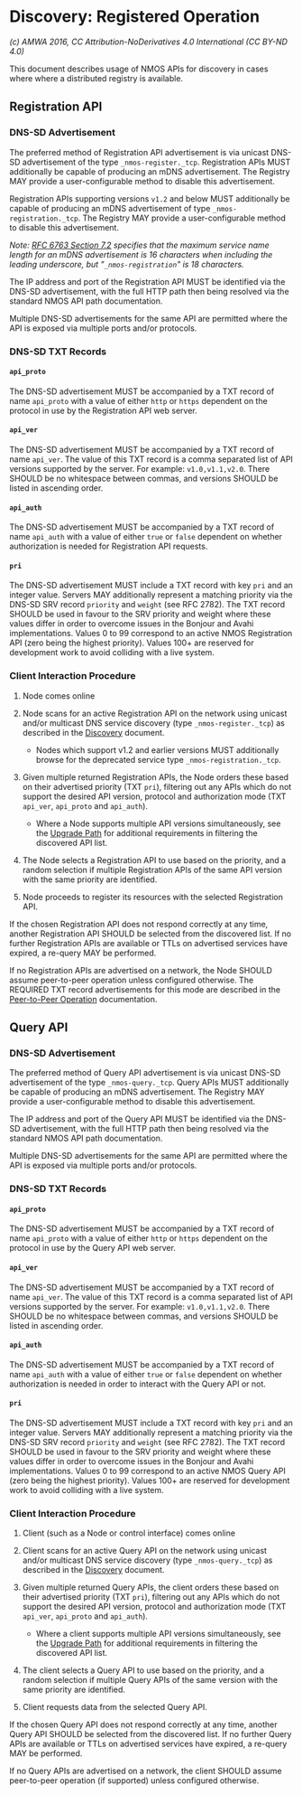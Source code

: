 # Discovery: Registered Operation

_(c) AMWA 2016, CC Attribution-NoDerivatives 4.0 International (CC BY-ND 4.0)_

This document describes usage of NMOS APIs for discovery in cases where where a distributed registry is available.

## Registration API

### DNS-SD Advertisement

The preferred method of Registration API advertisement is via unicast DNS-SD advertisement of the type `_nmos-register._tcp`. Registration APIs MUST additionally be capable of producing an mDNS advertisement. The Registry MAY provide a user-configurable method to disable this advertisement.

Registration APIs supporting versions `v1.2` and below MUST additionally be capable of producing an mDNS advertisement of type `_nmos-registration._tcp`. The Registry MAY provide a user-configurable method to disable this advertisement.

*Note: [RFC 6763 Section 7.2](https://tools.ietf.org/html/rfc6763#section-7.2) specifies that the maximum service name length for an mDNS advertisement is 16 characters when including the leading underscore, but "`_nmos-registration`" is 18 characters.*

The IP address and port of the Registration API MUST be identified via the DNS-SD advertisement, with the full HTTP path then being resolved via the standard NMOS API path documentation.

Multiple DNS-SD advertisements for the same API are permitted where the API is exposed via multiple ports and/or protocols.

### DNS-SD TXT Records

#### `api_proto`

The DNS-SD advertisement MUST be accompanied by a TXT record of name `api_proto` with a value of either `http` or `https` dependent on the protocol in use by the Registration API web server.

#### `api_ver`

The DNS-SD advertisement MUST be accompanied by a TXT record of name `api_ver`. The value of this TXT record is a comma separated list of API versions supported by the server. For example: `v1.0,v1.1,v2.0`. There SHOULD be no whitespace between commas, and versions SHOULD be listed in ascending order.

#### `api_auth`

The DNS-SD advertisement MUST be accompanied by a TXT record of name `api_auth` with a value of either `true` or `false` dependent on whether authorization is needed for Registration API requests.

#### `pri`

The DNS-SD advertisement MUST include a TXT record with key `pri` and an integer value. Servers MAY additionally represent a matching priority via the DNS-SD SRV record `priority` and `weight` (see RFC 2782). The TXT record SHOULD be used in favour to the SRV priority and weight where these values differ in order to overcome issues in the Bonjour and Avahi implementations.
Values 0 to 99 correspond to an active NMOS Registration API (zero being the highest priority). Values 100+ are reserved for development work to avoid colliding with a live system.

### Client Interaction Procedure

1. Node comes online

2. Node scans for an active Registration API on the network using unicast and/or multicast DNS service discovery (type `_nmos-register._tcp`) as described in the [Discovery](Discovery.md#unicast-vs-multicast-dns-sd) document.

   - Nodes which support v1.2 and earlier versions MUST additionally browse for the deprecated service type `_nmos-registration._tcp`.

3. Given multiple returned Registration APIs, the Node orders these based on their advertised priority (TXT `pri`), filtering out any APIs which do not support the desired API version, protocol and authorization mode (TXT `api_ver`, `api_proto` and `api_auth`).

   - Where a Node supports multiple API versions simultaneously, see the [Upgrade Path](Upgrade%20Path.md) for additional requirements in filtering the discovered API list.

4. The Node selects a Registration API to use based on the priority, and a random selection if multiple Registration APIs of the same API version with the same priority are identified.

5. Node proceeds to register its resources with the selected Registration API.

If the chosen Registration API does not respond correctly at any time, another Registration API SHOULD be selected from the discovered list. If no further Registration APIs are available or TTLs on advertised services have expired, a re-query MAY be performed.

If no Registration APIs are advertised on a network, the Node SHOULD assume peer-to-peer operation unless configured otherwise. The REQUIRED TXT record advertisements for this mode are described in the [Peer-to-Peer Operation](Discovery%20-%20Peer%20to%20Peer%20Operation.md) documentation.

## Query API

### DNS-SD Advertisement

The preferred method of Query API advertisement is via unicast DNS-SD advertisement of the type `_nmos-query._tcp`. Query APIs MUST additionally be capable of producing an mDNS advertisement. The Registry MAY provide a user-configurable method to disable this advertisement.

The IP address and port of the Query API MUST be identified via the DNS-SD advertisement, with the full HTTP path then being resolved via the standard NMOS API path documentation.

Multiple DNS-SD advertisements for the same API are permitted where the API is exposed via multiple ports and/or protocols.

### DNS-SD TXT Records

#### `api_proto`

The DNS-SD advertisement MUST be accompanied by a TXT record of name `api_proto` with a value of either `http` or `https` dependent on the protocol in use by the Query API web server.

#### `api_ver`

The DNS-SD advertisement MUST be accompanied by a TXT record of name `api_ver`. The value of this TXT record is a comma separated list of API versions supported by the server. For example: `v1.0,v1.1,v2.0`. There SHOULD be no whitespace between commas, and versions SHOULD be listed in ascending order.

#### `api_auth`

The DNS-SD advertisement MUST be accompanied by a TXT record of name `api_auth` with a value of either `true` or `false` dependent on whether authorization is needed in order to interact with the Query API or not.

#### `pri`

The DNS-SD advertisement MUST include a TXT record with key `pri` and an integer value. Servers MAY additionally represent a matching priority via the DNS-SD SRV record `priority` and `weight` (see RFC 2782). The TXT record SHOULD be used in favour to the SRV priority and weight where these values differ in order to overcome issues in the Bonjour and Avahi implementations.
Values 0 to 99 correspond to an active NMOS Query API (zero being the highest priority). Values 100+ are reserved for development work to avoid colliding with a live system.

### Client Interaction Procedure

1. Client (such as a Node or control interface) comes online

2. Client scans for an active Query API on the network using unicast and/or multicast DNS service discovery (type `_nmos-query._tcp`) as described in the [Discovery](Discovery.md#unicast-vs-multicast-dns-sd) document.

3. Given multiple returned Query APIs, the client orders these based on their advertised priority (TXT `pri`), filtering out any APIs which do not support the desired API version, protocol and authorization mode (TXT `api_ver`, `api_proto` and `api_auth`).

   - Where a client supports multiple API versions simultaneously, see the [Upgrade Path](Upgrade%20Path.md) for additional requirements in filtering the discovered API list.

4. The client selects a Query API to use based on the priority, and a random selection if multiple Query APIs of the same version with the same priority are identified.

5. Client requests data from the selected Query API.

If the chosen Query API does not respond correctly at any time, another Query API SHOULD be selected from the discovered list. If no further Query APIs are available or TTLs on advertised services have expired, a re-query MAY be performed.

If no Query APIs are advertised on a network, the client SHOULD assume peer-to-peer operation (if supported) unless configured otherwise.
